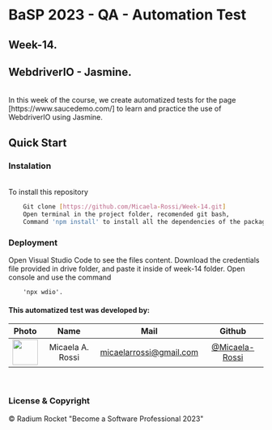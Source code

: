# BaSP 2023  - QA - Automation Test

## Week-14.
## WebdriverIO - Jasmine.

<br>
In this week of the course, we create automatized tests for the page [https://www.saucedemo.com/] to learn and practice the use of WebdriverIO using Jasmine.
<br>

## Quick Start

### Instalation
<br>
To install this repository
<br>

``` bash
    Git clone [https://github.com/Micaela-Rossi/Week-14.git]
    Open terminal in the project folder, recomended git bash,
    Command 'npm install' to install all the dependencies of the package.json file.
```

### Deployment

Open Visual Studio Code to see the files content.
Download the credentials file provided in drive folder, and paste it inside of week-14 folder.
Open console and use the command
```
    'npx wdio'.
```
#### This automatized test was developed by:

|Photo | Name  | Mail | Github
| :-----: | :-----: | :-----: | :-----: |
<img src="https://avatars.githubusercontent.com/u/127536596?v=4" height="50" width="50">| Micaela A. Rossi | micaelarrossi@gmail.com | [@Micaela-Rossi](https://github.com/Micaela-Rossi)
<br>

### License & Copyright

© Radium Rocket "Become a Software Professional 2023"